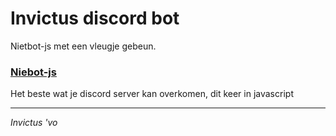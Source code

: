 # Invictus discord bot

Nietbot-js met een vleugje gebeun.

<a href="https://github.com/Nierot/Niebot-js">
  <h3>Niebot-js</h3>
</a>

Het beste wat je discord server kan overkomen, dit keer in javascript
<hr>
<i>Invictus 'vo</i>

